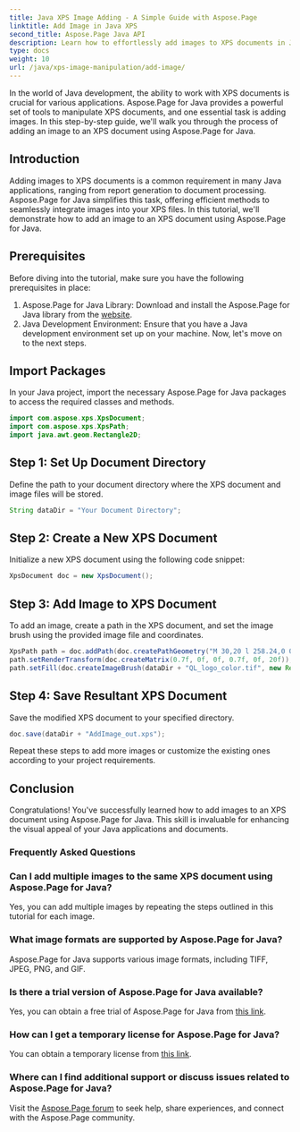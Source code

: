 ```yaml
---
title: Java XPS Image Adding - A Simple Guide with Aspose.Page
linktitle: Add Image in Java XPS
second_title: Aspose.Page Java API
description: Learn how to effortlessly add images to XPS documents in Java using Aspose.Page. Elevate your document processing with this step-by-step guide.
type: docs
weight: 10
url: /java/xps-image-manipulation/add-image/
---
```

In the world of Java development, the ability to work with XPS documents is crucial for various applications. Aspose.Page for Java provides a powerful set of tools to manipulate XPS documents, and one essential task is adding images. In this step-by-step guide, we'll walk you through the process of adding an image to an XPS document using Aspose.Page for Java.
## Introduction
Adding images to XPS documents is a common requirement in many Java applications, ranging from report generation to document processing. Aspose.Page for Java simplifies this task, offering efficient methods to seamlessly integrate images into your XPS files. In this tutorial, we'll demonstrate how to add an image to an XPS document using Aspose.Page for Java.
## Prerequisites
Before diving into the tutorial, make sure you have the following prerequisites in place:
1. Aspose.Page for Java Library: Download and install the Aspose.Page for Java library from the [website](https://releases.aspose.com/page/java/).
2. Java Development Environment: Ensure that you have a Java development environment set up on your machine.
Now, let's move on to the next steps.
## Import Packages
In your Java project, import the necessary Aspose.Page for Java packages to access the required classes and methods.
```java
import com.aspose.xps.XpsDocument;
import com.aspose.xps.XpsPath;
import java.awt.geom.Rectangle2D;
```
## Step 1: Set Up Document Directory
Define the path to your document directory where the XPS document and image files will be stored.
```java
String dataDir = "Your Document Directory";
```
## Step 2: Create a New XPS Document
Initialize a new XPS document using the following code snippet:
```java
XpsDocument doc = new XpsDocument();
```
## Step 3: Add Image to XPS Document
To add an image, create a path in the XPS document, and set the image brush using the provided image file and coordinates.
```java
XpsPath path = doc.addPath(doc.createPathGeometry("M 30,20 l 258.24,0 0,56.64 -258.24,0 Z"));
path.setRenderTransform(doc.createMatrix(0.7f, 0f, 0f, 0.7f, 0f, 20f));
path.setFill(doc.createImageBrush(dataDir + "QL_logo_color.tif", new Rectangle2D.Double(0f, 0f, 258.24f, 56.64f), new Rectangle2D.Double(50f, 20f, 193.68f, 42.48f)));
```
## Step 4: Save Resultant XPS Document
Save the modified XPS document to your specified directory.
```java
doc.save(dataDir + "AddImage_out.xps");
```
Repeat these steps to add more images or customize the existing ones according to your project requirements.
## Conclusion
Congratulations! You've successfully learned how to add images to an XPS document using Aspose.Page for Java. This skill is invaluable for enhancing the visual appeal of your Java applications and documents.
### Frequently Asked Questions
### Can I add multiple images to the same XPS document using Aspose.Page for Java?
Yes, you can add multiple images by repeating the steps outlined in this tutorial for each image.
### What image formats are supported by Aspose.Page for Java?
Aspose.Page for Java supports various image formats, including TIFF, JPEG, PNG, and GIF.
### Is there a trial version of Aspose.Page for Java available?
Yes, you can obtain a free trial of Aspose.Page for Java from [this link](https://releases.aspose.com/).
### How can I get a temporary license for Aspose.Page for Java?
You can obtain a temporary license from [this link](https://purchase.aspose.com/temporary-license/).
### Where can I find additional support or discuss issues related to Aspose.Page for Java?
Visit the [Aspose.Page forum](https://forum.aspose.com/c/page/39) to seek help, share experiences, and connect with the Aspose.Page community.